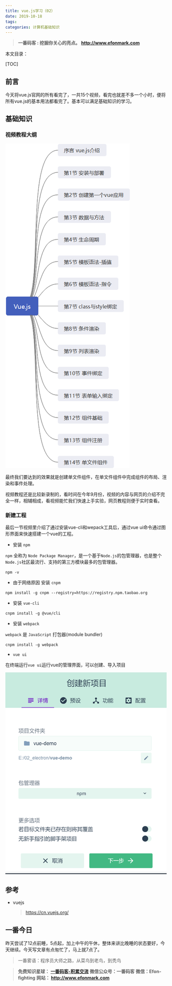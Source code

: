 ```yaml
---
title: vue.js学习（02）
date: 2019-10-18
tags: 
categories: 计算机基础知识
---
```


> **一番码客 : 挖掘你关心的亮点。**
> **http://www.efonmark.com**

本文目录：

[TOC]

## 前言

今天将vue.js官网的所有看完了，一共15个视频，看完也就差不多一个小时，便将所有vue.js的基本用法都看完了。基本可以满足基础知识的学习。

<!-- more -->

## 基础知识

### 视频教程大纲

![1571350261522](2019-10-17-vue.js学习（02）/01.png)

最终我们要达到的效果就是创建单文件组件，在单文件组件中完成组件的布局、渲染和事件处理。

视频教程还是比较新录制的，看时间在今年9月份，视频的内容与网页的介绍不完全一样，相辅相成，看视频能忙我们快速上手实验，网页教程则便于实时查看。

### 新建工程

最后一节视频里介绍了通过安装vue-cli和wepack工具后，通过vue ui命令通过图形界面来快速搭建一个vue的工程。

* 安装 `npm`

`npm` 全称为 `Node Package Manager`，是一个基于`Node.js`的包管理器，也是整个`Node.js`社区最流行、支持的第三方模块最多的包管理器。
```
npm -v
```

* 由于网络原因 安装 `cnpm`

```
npm install -g cnpm --registry=https://registry.npm.taobao.org
```

* 安装 `vue-cli`

```
cnpm install -g @vue/cli
```

* 安装 `webpack`

`webpack` 是  `JavaScript` 打包器(module bundler)
```
cnpm install -g webpack
```

* `vue ui`

在终端运行`vue ui`运行vue的管理界面，可以创建、导入项目

![1571351822554](2019-10-17-vue.js学习（02）/02.png)



## 参考

* vuejs

  > https://cn.vuejs.org/ 



## 一番今日

昨天尝试了12点前睡，5点起，加上中午的午休，整体来讲比晚睡的状态要好，今天继续。今天写文章有点匆忙了，马上就7点了。

> 一番雾语：程序员大师之路，从菜鸟到老鸟，到秃鸟



> **免费知识星球： [一番码客-积累交流]([wwww](https://t.zsxq.com/NRVBURr))**
> **微信公众号：一番码客**
> **微信：Efon-fighting**
> **网站： http://www.efonmark.com**